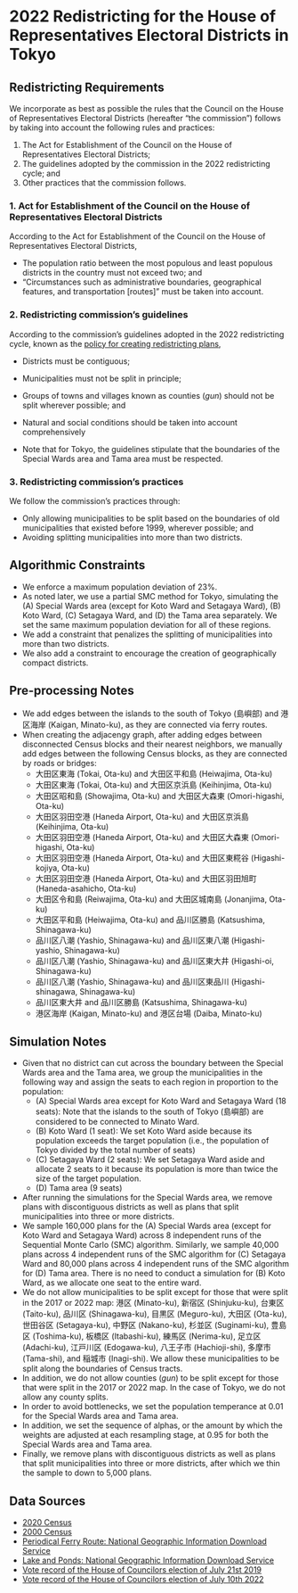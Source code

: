# 2022 Redistricting for the House of Representatives Electoral Districts in Tokyo

## Redistricting Requirements

We incorporate as best as possible the rules that the Council on the House of Representatives Electoral Districts (hereafter “the commission”) follows by taking into account the following rules and practices:

1. The Act for Establishment of the Council on the House of Representatives Electoral Districts;
2. The guidelines adopted by the commission in the 2022 redistricting cycle; and
3. Other practices that the commission follows.

### 1. Act for Establishment of the Council on the House of Representatives Electoral Districts
According to the Act for Establishment of the Council on the House of Representatives Electoral Districts,

* The population ratio between the most populous and least populous districts in the country must not exceed two; and 
* “Circumstances such as administrative boundaries, geographical features, and transportation [routes]” must be taken into account.

### 2. Redistricting commission’s guidelines
According to the commission’s guidelines adopted in the 2022 redistricting cycle, known as the [policy for creating redistricting plans](https://www.soumu.go.jp/main_content/000794997.pdf),

* Districts must be contiguous;
* Municipalities must not be split in principle;
* Groups of towns and villages known as counties (*gun*) should not be split wherever possible; and 
* Natural and social conditions should be taken into account comprehensively

* Note that for Tokyo, the guidelines stipulate that the boundaries of the Special Wards area and Tama area must be respected.

### 3. Redistricting commission’s practices
We follow the commission’s practices through:

* Only allowing municipalities to be split based on the boundaries of old municipalities that existed before 1999, wherever possible; and 
* Avoiding splitting municipalities into more than two districts. 

## Algorithmic Constraints

* We enforce a maximum population deviation of 23%.
* As noted later, we use a partial SMC method for Tokyo, simulating the (A) Special Wards area (except for Koto Ward and Setagaya Ward), (B) Koto Ward, (C) Setagaya Ward, and (D) the Tama area separately. We set the same maximum population deviation for all of these regions.
* We add a constraint that penalizes the splitting of municipalities into more than two districts.
* We also add a constraint to encourage the creation of geographically compact districts.

## Pre-processing Notes

* We add edges between the islands to the south of Tokyo (島嶼部) and 港区海岸 (Kaigan, Minato-ku), as they are connected via ferry routes.
* When creating the adjacengy graph, after adding edges between disconnected Census blocks and their nearest neighbors, we manually add edges between the following Census blocks, as they are connected by roads or bridges:
  + 大田区東海 (Tokai, Ota-ku) and 大田区平和島 (Heiwajima, Ota-ku)
  + 大田区東海 (Tokai, Ota-ku) and 大田区京浜島 (Keihinjima, Ota-ku)
  + 大田区昭和島 (Showajima, Ota-ku) and 大田区大森東 (Omori-higashi, Ota-ku)
  + 大田区羽田空港 (Haneda Airport, Ota-ku) and 大田区京浜島 (Keihinjima, Ota-ku)
  + 大田区羽田空港 (Haneda Airport, Ota-ku) and 大田区大森東 (Omori-higashi, Ota-ku)
  + 大田区羽田空港 (Haneda Airport, Ota-ku) and 大田区東糀谷 (Higashi-kojiya, Ota-ku)
  + 大田区羽田空港 (Haneda Airport, Ota-ku) and 大田区羽田旭町 (Haneda-asahicho, Ota-ku)
  + 大田区令和島 (Reiwajima, Ota-ku) and 大田区城南島 (Jonanjima, Ota-ku)
  + 大田区平和島 (Heiwajima, Ota-ku) and 品川区勝島 (Katsushima, Shinagawa-ku)
  + 品川区八潮 (Yashio, Shinagawa-ku) and 品川区東八潮 (Higashi-yashio, Shinagawa-ku)
  + 品川区八潮 (Yashio, Shinagawa-ku) and 品川区東大井 (Higashi-oi, Shinagawa-ku)
  + 品川区八潮 (Yashio, Shinagawa-ku) and 品川区東品川 (Higashi-shinagawa, Shinagawa-ku)
  + 品川区東大井 and 品川区勝島 (Katsushima, Shinagawa-ku)
  + 港区海岸 (Kaigan, Minato-ku) and 港区台場  (Daiba, Minato-ku)

## Simulation Notes

* Given that no district can cut across the boundary between the Special Wards area and the Tama area, we group the municipalities in the following way and assign the seats to each region in proportion to the population:
  + (A) Special Wards area except for Koto Ward and Setagaya Ward (18 seats): Note that the islands to the south of Tokyo (島嶼部) are considered to be connected to Minato Ward.
  + (B) Koto Ward (1 seat): We set Koto Ward aside because its population exceeds the target population (i.e., the population of Tokyo divided by the total number of seats)
  + (C) Setagaya Ward (2 seats): We set Setagaya Ward aside and allocate 2 seats to it because its population is more than twice the size of the target population.
  + (D) Tama area (9 seats)
* After running the simulations for the Special Wards area, we remove plans with discontiguous districts as well as plans that split municipalities into three or more districts.
* We sample 160,000 plans for the (A) Special Wards area (except for Koto Ward and Setagaya Ward) across 8 independent runs of the Sequential Monte Carlo (SMC) algorithm. Similarly, we sample 40,000 plans across 4 independent runs of the SMC algorithm for (C) Setagaya Ward and 80,000 plans across 4 independent runs of the SMC algorithm for (D) Tama area. There is no need to conduct a simulation for (B) Koto Ward, as we allocate one seat to the entire ward.
* We do not allow municipalities to be split except for those that were split in the 2017 or 2022 map:  港区 (Minato-ku), 新宿区 (Shinjuku-ku), 台東区 (Taito-ku), 品川区 (Shinagawa-ku), 目黒区 (Meguro-ku), 大田区 (Ota-ku), 世田谷区 (Setagaya-ku), 中野区 (Nakano-ku), 杉並区 (Suginami-ku), 豊島区 (Toshima-ku), 板橋区 (Itabashi-ku), 練馬区 (Nerima-ku), 足立区 (Adachi-ku), 江戸川区 (Edogawa-ku), 八王子市 (Hachioji-shi), 多摩市 (Tama-shi), and 稲城市 (Inagi-shi). We allow these municipalities to be split along the boundaries of Census tracts. 
* In addition, we do not allow counties (*gun*) to be split except for those that were split in the 2017 or 2022 map. In the case of Tokyo, we do not allow any county splits.
* In order to avoid bottlenecks, we set the population temperance at 0.01 for the Special Wards area and Tama area.
* In addition, we set the sequence of alphas, or the amount by which the weights are adjusted at each resampling stage, at 0.95 for both the Special Wards area and Tama area.
* Finally, we remove plans with discontiguous districts as well as plans that split municipalities into three or more districts, after which we thin the sample to down to 5,000 plans.

## Data Sources

- [2020 Census](https://www.e-stat.go.jp/stat-search/files?page=1&toukei=00200521&tstat=000001136464&cycle=0&tclass1=000001136472)
- [2000 Census](https://www.e-stat.go.jp/gis/statmap-search?page=1&type=2&aggregateUnitForBoundary=A&toukeiCode=00200521&toukeiYear=2000&serveyId=A002005212000&coordsys=1&format=shape&datum=2000)
- [Periodical Ferry Route: National Geographic Information Download Service](https://nlftp.mlit.go.jp/ksj/gml/datalist/KsjTmplt-N09.html)
- [Lake and Ponds: National Geographic Information Download Service](https://nlftp.mlit.go.jp/ksj/gml/datalist/KsjTmplt-W09-v2_2.html)
- [Vote record of the House of Councilors election of July 21st 2019](https://www.soumu.go.jp/senkyo/senkyo_s/data/sangiin25/index.html)
- [Vote record of the House of Councilors election of July 10th 2022](https://www.soumu.go.jp/senkyo/senkyo_s/data/sangiin26/index.html)
